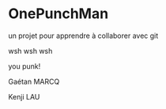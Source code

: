 # OnePunchMan
un projet pour apprendre à collaborer avec git

wsh wsh wsh

you punk!

Gaétan MARCQ

Kenji LAU

